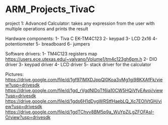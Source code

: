 # ARM_Projects_TivaC
project 1:
Advanced Calculator:
 takes any expression from the user with multiple operations and prints the result

 Hardware components:
 1- Tiva C EK-TM4C123
 2- keypad
 3- LCD 2x16
 4- potentiometer
 5- breadboard
 6- jumpers

 Software drivers:
 1- TM4C123 registers map https://users.ece.utexas.edu/~valvano/Volume1/tm4c123gh6pm.h
 2- DIO driver
 3- keypad driver
 4- LCD driver
 5- stack driver for the calculator

 Pictures:
 https://drive.google.com/file/d/1gf97lMXDJppQl0Koa3vMg1gj98KXAfFk/view?usp=drivesdk
 https://drive.google.com/file/d/1gd_rVgdNIDoTf6ia10CW5HQiVfyEAvoj/view?usp=drivesdk
 https://drive.google.com/file/d/1gds6H1dDygWRStfHaebLQ_Xc7EOIVtGH/view?usp=drivesdk
 https://drive.google.com/file/d/1gdTChvv8BM5p9a_WuYpZiLgZFOFAsI-O/view?usp=drivesdk



